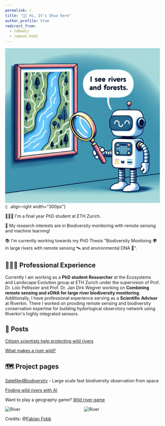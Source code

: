 ```yaml
---
permalink: /
title: "👋🏼 Hi, It's Shuo here"
author_profile: true
redirect_from: 
  - /about/
  - /about.html
---
```


![Illustration of satellite vison model](/images/robot_home_page.png){: .align-right width="300px"}

👨🏻‍💻 I'm a final year PhD student at ETH Zurich.

🔬 My research interests are in Biodiversity monitoring with remote sensing and machine learning!

📚 I'm currently working towards my PhD Thesis "Biodiversity Monitoing 🌍 in large rivers with remote sensing 🛰️ and environmental DNA 🧬".

## 👨🏻‍🔬 Professional Experience
Currently I am working as a **PhD student Researcher** at the Ecosystems and Landscape Evolution group at ETH Zurich under the supervision of Prof. Dr. Loïc Pellissier and Prof. Dr. Jan Dirk Wegner working on **Combining remote sensing and eDNA for large river biodiversity monitoring**.
Additionally, I have professional experience serving as a **Scientific Advisor** at Riverkin.
There I worked on provding remote sensing and biodiversity conservation expertise for building hydorlogical observtory network using Riverkin's highly integrated sensors.

## 📜 Posts
[Citizen scientists help protecting wild rivers](https://www.citizenscience.uzh.ch/en/news/blog/wildriver.html)

[What makes a river wild?](https://www.linkedin.com/feed/update/urn:li:activity:7257708477995773952/)

## 🗺️ Project pages

[Satellite4Biodiversity](https://ele.ethz.ch/research/technology-modelling/satellite4biodiversity-.html) - Large scale fast biodiversity observation from space

[Finding wild rivers with AI](https://ele.ethz.ch/research/technology-modelling/citizen-river.html)

Want to play a geography game? [Wild river game](https://lab.citizenscience.ch/en/project/769)

<div style="display: flex; justify-content: space-between; align-items: center;">
    <img src="/images/Danube.png" alt="River" style="width: 350px; margin-right: 10px;">
    <img src="/images/top_down.png" alt="River" style="width: 350px;">
</div>

Credits: @[Fabian Fobb](https://fabianfopp.com/)
